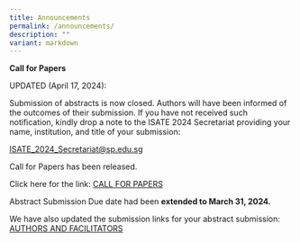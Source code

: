 ```yaml
---
title: Announcements
permalink: /announcements/
description: ""
variant: markdown
---
```

**Call for Papers**

UPDATED (April 17, 2024):

Submission of abstracts is now closed. Authors will have been informed of the outcomes of their submission. If you have not received such notification, kindly drop a note to the ISATE 2024 Secretariat providing your name, institution, and title of your submission:

<a href="mailto:ISATE_2024_Secretariat@sp.edu.sg">ISATE_2024_Secretariat@sp.edu.sg</a>

Call for Papers has been released.
	 
Click here for the link: [CALL FOR PAPERS](/callforpapers/)

Abstract Submission Due date had been **extended to March 31, 2024.**

We have also updated the submission links for your abstract submission: [AUTHORS AND FACILITATORS](/authorsandfacilitators/)